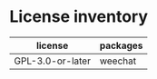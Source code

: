 # License inventory

| license          | packages |
| ---------------- | -------- |
| GPL-3.0-or-later | weechat  |
